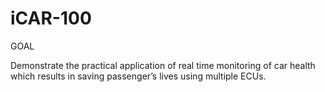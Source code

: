 # iCAR-100

GOAL

Demonstrate the practical application of real time monitoring of car health which results in saving passenger’s lives using multiple ECUs.
